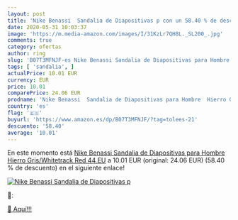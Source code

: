 ```yaml
---
layout: post
title: 'Nike Benassi  Sandalia de Diapositivas p con un 58.40 % de descuento'
date: 2020-05-31 10:03:37
image: 'https://m.media-amazon.com/images/I/31KzLr7QH8L._SL200_.jpg'
comments: true
category: ofertas
author: ring
slug: 'B07T3MFNJF-es Nike Benassi Sandalia de Diapositivas para Hombre Hierro...'
tags: [ 'sandalia', ]
actualPrice: 10.01 EUR
currency: EUR
price: 10.01
comparePrice: 24.06 EUR
prodname: 'Nike Benassi  Sandalia de Diapositivas para Hombre  Hierro Gris/Whitetrack Red  44 EU'
country: 'es'
flag: '🇪🇸'
buyurl: 'https://www.amazon.es/dp/B07T3MFNJF/?tag=tolees-21'
descuento: '58.40'
average: '10.01'
---
```


En este momento está [Nike Benassi  Sandalia de Diapositivas para Hombre  Hierro Gris/Whitetrack Red  44 EU](https://www.amazon.es/dp/B07T3MFNJF/?tag=tolees-21) a 10.01 EUR (original: 24.06 EUR) (58.40 %  de descuento) en el siguiente enlace!

[![Nike Benassi  Sandalia de Diapositivas p](https://m.media-amazon.com/images/I/31KzLr7QH8L._SL200_.jpg)](https://www.amazon.es/dp/B07T3MFNJF/?tag=tolees-21)

🔎:


[🛒 Aquí!!!](https://www.amazon.es/dp/B07T3MFNJF/?tag=tolees-21)
